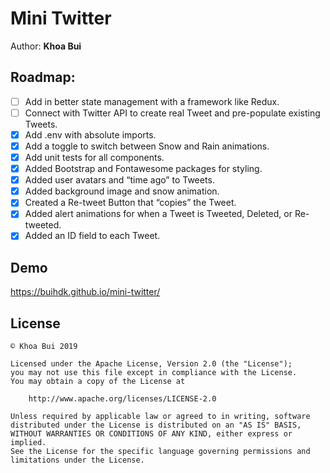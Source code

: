 # Mini Twitter

Author: **Khoa Bui**

## Roadmap:
* [ ] Add in better state management with a framework like Redux.
* [ ] Connect with Twitter API to create real Tweet and pre-populate existing Tweets.
* [x] Add .env with absolute imports.
* [x] Add a toggle to switch between Snow and Rain animations.
* [x] Add unit tests for all components.
* [x] Added Bootstrap and Fontawesome packages for styling.
* [x] Added user avatars and “time ago” to Tweets.
* [x] Added background image and snow animation.
* [x] Created a Re-tweet Button that “copies” the Tweet.
* [x] Added alert animations for when a Tweet is Tweeted, Deleted, or Re-tweeted.
* [x] Added an ID field to each Tweet.

## Demo
https://buihdk.github.io/mini-twitter/

## License
    © Khoa Bui 2019

    Licensed under the Apache License, Version 2.0 (the "License");
    you may not use this file except in compliance with the License.
    You may obtain a copy of the License at

        http://www.apache.org/licenses/LICENSE-2.0

    Unless required by applicable law or agreed to in writing, software
    distributed under the License is distributed on an "AS IS" BASIS,
    WITHOUT WARRANTIES OR CONDITIONS OF ANY KIND, either express or implied.
    See the License for the specific language governing permissions and
    limitations under the License.
